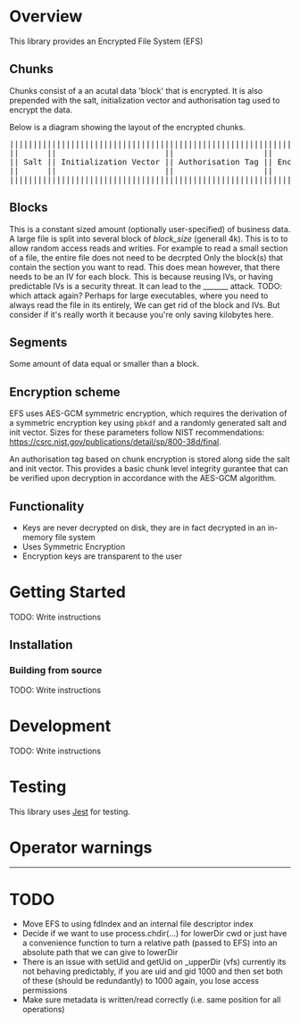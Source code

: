 # Overview
This library provides an Encrypted File System (EFS)
## Chunks
Chunks consist of a an acutal data 'block' that is encrypted. It is also prepended with the salt, initialization vector and authorisation tag used to encrypt the data.

Below is a diagram showing the layout of the encrypted chunks.
<pre style="white-space:pre !important; overflow-x:scroll !important">
||||||||||||||||||||||||||||||||||||||||||||||||||||||||||||||||||||||||||||||||||
||      ||                       ||                   ||                        ||
|| Salt || Initialization Vector || Authorisation Tag || Encrypted Block ... -> ||
||      ||                       ||                   ||                        ||
||||||||||||||||||||||||||||||||||||||||||||||||||||||||||||||||||||||||||||||||||
</pre>

## Blocks
This is a constant sized amount (optionally user-specified) of business data.
A large file is split into several block of *block_size* (generall 4k).
This is to to allow random access reads and writies.
For example to read a small section of a file, the entire file does not need to be decrpted
Only the block(s) that contain the section you want to read.
This does mean however, that there needs to be an IV for each block.
This is because reusing IVs, or having predictable IVs is a security threat.
It can lead to the _______ attack. TODO: which attack again?
Perhaps for large executables, where you need to always read the file in its entirely,
We can get rid of the block and IVs. But consider if it's really worth it because you're
only saving kilobytes here.
## Segments
Some amount of data equal or smaller than a block.

## Encryption scheme
EFS uses AES-GCM symmetric encryption, which requires the derivation of a symmetric encryption key using `pbkdf` and a randomly generated salt and init vector. Sizes for these parameters follow NIST recommendations: https://csrc.nist.gov/publications/detail/sp/800-38d/final.

An authorisation tag based on chunk encryption is stored along side the salt and init vector. This provides a basic chunk level integrity gurantee that can be verified upon decryption in accordance with the AES-GCM algorithm.

## Functionality
- Keys are never decrypted on disk, they are in fact decrypted in an in-memory file system
- Uses Symmetric Encryption
- Encryption keys are transparent to the user


# Getting Started
TODO: Write instructions
## Installation
### Building from source
TODO: Write instructions

# Development
TODO: Write instructions

# Testing
This library uses [Jest](https://jestjs.io/) for testing.

# Operator warnings

---
# TODO
- Move EFS to using fdIndex and an internal file descriptor index
- Decide if we want to use process.chdir(...) for lowerDir cwd or just have a convenience function to turn a relative path (passed to EFS) into an absolute path that we can give to lowerDir
- There is an issue with setUid and getUid on _upperDir (vfs) currently its not behaving predictably, if you are uid and gid 1000 and then set both of these (should be redundantly) to 1000 again, you lose access permissions
- Make sure metadata is written/read correctly (i.e. same position for all operations)
